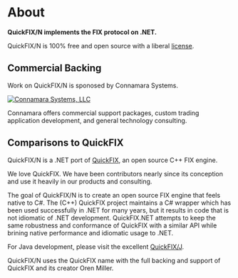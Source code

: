 About
=====
**QuickFIX/N implements the FIX protocol on .NET.** 

QuickFIX/N is 100% free and open source with a liberal [license][4].

Commercial Backing
------------------
Work on QuickFIX/N is sponosed by Connamara Systems.

[![Connamara Systems, LLC][3]][2]

Connamara offers commercial support packages, custom trading application
development, and general technology consulting.


Comparisons to QuickFIX
-----------------------
QuickFIX/N is a .NET port of [QuickFIX][0], an open source C++ FIX engine.<br/>

We love QuickFIX.  We have been contributors nearly since its
conception and use it heavily in our products and consulting.

The goal of QuickFIX/N is to create an open source FIX engine that feels
native to C#.  The (C++) QuickFIX project maintains a C# wrapper 
which has been used successfully in .NET for many years, but it results
in code that is not idiomatic of .NET development.  QuickFIX.NET
attempts to keep the same robustness and conformance of QuickFIX
with a similar API while brining native performance and idiomatic 
usage to .NET.

For Java development, please visit the excellent [QuickFIX/J][1].

QuickFIX/N uses the QuickFIX name with the full backing and support of QuickFIX and its creator Oren Miller.

[0]: http://quickfixengine.org
[1]: http://quickfixj.org
[2]: http://connamara.com
[3]: /images/Connamara-Logo.png
[4]: https://github.com/connamara/quickfix.net/blob/master/LICENSE
